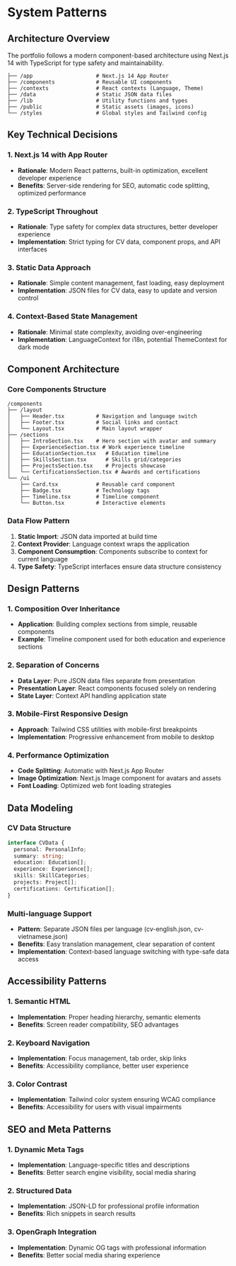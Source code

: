 # System Patterns

## Architecture Overview

The portfolio follows a modern component-based architecture using Next.js 14 with TypeScript for type safety and maintainability.

```
├── /app                    # Next.js 14 App Router
├── /components             # Reusable UI components
├── /contexts               # React contexts (Language, Theme)
├── /data                   # Static JSON data files
├── /lib                    # Utility functions and types
├── /public                 # Static assets (images, icons)
└── /styles                 # Global styles and Tailwind config
```

## Key Technical Decisions

### 1. Next.js 14 with App Router
- **Rationale**: Modern React patterns, built-in optimization, excellent developer experience
- **Benefits**: Server-side rendering for SEO, automatic code splitting, optimized performance

### 2. TypeScript Throughout
- **Rationale**: Type safety for complex data structures, better developer experience
- **Implementation**: Strict typing for CV data, component props, and API interfaces

### 3. Static Data Approach
- **Rationale**: Simple content management, fast loading, easy deployment
- **Implementation**: JSON files for CV data, easy to update and version control

### 4. Context-Based State Management
- **Rationale**: Minimal state complexity, avoiding over-engineering
- **Implementation**: LanguageContext for i18n, potential ThemeContext for dark mode

## Component Architecture

### Core Components Structure
```
/components
├── /layout
│   ├── Header.tsx          # Navigation and language switch
│   ├── Footer.tsx          # Social links and contact
│   └── Layout.tsx          # Main layout wrapper
├── /sections
│   ├── IntroSection.tsx    # Hero section with avatar and summary
│   ├── ExperienceSection.tsx # Work experience timeline
│   ├── EducationSection.tsx   # Education timeline
│   ├── SkillsSection.tsx      # Skills grid/categories
│   ├── ProjectsSection.tsx    # Projects showcase
│   └── CertificationsSection.tsx # Awards and certifications
└── /ui
    ├── Card.tsx            # Reusable card component
    ├── Badge.tsx           # Technology tags
    ├── Timeline.tsx        # Timeline component
    └── Button.tsx          # Interactive elements
```

### Data Flow Pattern
1. **Static Import**: JSON data imported at build time
2. **Context Provider**: Language context wraps the application
3. **Component Consumption**: Components subscribe to context for current language
4. **Type Safety**: TypeScript interfaces ensure data structure consistency

## Design Patterns

### 1. Composition Over Inheritance
- **Application**: Building complex sections from simple, reusable components
- **Example**: Timeline component used for both education and experience sections

### 2. Separation of Concerns
- **Data Layer**: Pure JSON data files separate from presentation
- **Presentation Layer**: React components focused solely on rendering
- **State Layer**: Context API handling application state

### 3. Mobile-First Responsive Design
- **Approach**: Tailwind CSS utilities with mobile-first breakpoints
- **Implementation**: Progressive enhancement from mobile to desktop

### 4. Performance Optimization
- **Code Splitting**: Automatic with Next.js App Router
- **Image Optimization**: Next.js Image component for avatars and assets
- **Font Loading**: Optimized web font loading strategies

## Data Modeling

### CV Data Structure
```typescript
interface CVData {
  personal: PersonalInfo;
  summary: string;
  education: Education[];
  experience: Experience[];
  skills: SkillCategories;
  projects: Project[];
  certifications: Certification[];
}
```

### Multi-language Support
- **Pattern**: Separate JSON files per language (cv-english.json, cv-vietnamese.json)
- **Benefits**: Easy translation management, clear separation of content
- **Implementation**: Context-based language switching with type-safe data access

## Accessibility Patterns

### 1. Semantic HTML
- **Implementation**: Proper heading hierarchy, semantic elements
- **Benefits**: Screen reader compatibility, SEO advantages

### 2. Keyboard Navigation
- **Implementation**: Focus management, tab order, skip links
- **Benefits**: Accessibility compliance, better user experience

### 3. Color Contrast
- **Implementation**: Tailwind color system ensuring WCAG compliance
- **Benefits**: Accessibility for users with visual impairments

## SEO and Meta Patterns

### 1. Dynamic Meta Tags
- **Implementation**: Language-specific titles and descriptions
- **Benefits**: Better search engine visibility, social media sharing

### 2. Structured Data
- **Implementation**: JSON-LD for professional profile information
- **Benefits**: Rich snippets in search results

### 3. OpenGraph Integration
- **Implementation**: Dynamic OG tags with professional information
- **Benefits**: Better social media sharing experience 
